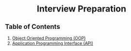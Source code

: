 <div align='center'>

# Interview Preparation
</div>

## Table of Contents

1. [Object Oriented Programming (OOP)](/pages/interview-preparation/oop.md)
1. [Application Programming Interface (API)](/pages/interview-preparation/api.md)




